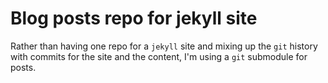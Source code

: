 # Blog posts repo for jekyll site

Rather than having one repo for a `jekyll` site and mixing up the `git` history with commits for the site and the content, I'm using a `git` submodule for posts.
